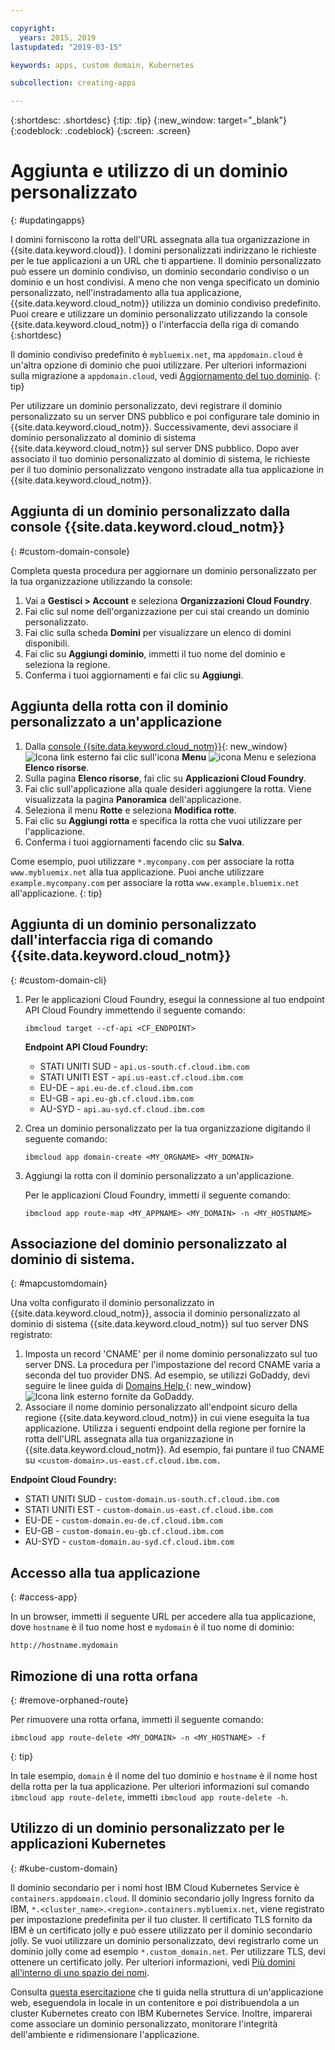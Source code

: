 ```yaml
---

copyright:
  years: 2015, 2019
lastupdated: "2019-03-15"

keywords: apps, custom domain, Kubernetes

subcollection: creating-apps

---
```


{:shortdesc: .shortdesc}
{:tip: .tip}
{:new_window: target="_blank"}
{:codeblock: .codeblock}
{:screen: .screen}

# Aggiunta e utilizzo di un dominio personalizzato
{: #updatingapps}

I domini forniscono la rotta dell'URL assegnata alla tua organizzazione in {{site.data.keyword.cloud}}. I domini personalizzati indirizzano le richieste per le tue applicazioni a un URL che ti appartiene. Il dominio personalizzato può essere un dominio condiviso, un dominio secondario condiviso
o un dominio e un host condivisi. A meno che non venga specificato un dominio personalizzato, nell'instradamento alla tua applicazione, {{site.data.keyword.cloud_notm}} utilizza un dominio condiviso predefinito. Puoi creare e utilizzare un dominio personalizzato utilizzando la console {{site.data.keyword.cloud_notm}} o l'interfaccia della riga di comando
{:shortdesc}

Il dominio condiviso predefinito è `mybluemix.net`, ma `appdomain.cloud` è un'altra opzione di dominio che puoi utilizzare. Per ulteriori informazioni sulla migrazione a `appdomain.cloud`, vedi [Aggiornamento del tuo dominio](/docs/apps/tutorials?topic=creating-apps-update-domain).
{: tip}

Per utilizzare un dominio personalizzato, devi registrare il dominio personalizzato su un server DNS pubblico e poi configurare tale dominio in {{site.data.keyword.cloud_notm}}. Successivamente, devi associare il dominio personalizzato al dominio di sistema {{site.data.keyword.cloud_notm}} sul server DNS pubblico. Dopo aver
associato il tuo dominio personalizzato al dominio di sistema,
le richieste per il tuo dominio personalizzato vengono instradate alla tua applicazione in {{site.data.keyword.cloud_notm}}.

## Aggiunta di un dominio personalizzato dalla console {{site.data.keyword.cloud_notm}} 
{: #custom-domain-console}

Completa questa procedura per aggiornare un dominio personalizzato per la tua organizzazione utilizzando la console:

1. Vai a **Gestisci > Account** e seleziona **Organizzazioni Cloud Foundry**.
2. Fai clic sul nome dell'organizzazione per cui stai creando un dominio personalizzato.
3. Fai clic sulla scheda **Domini** per visualizzare un elenco di domini disponibili.
4. Fai clic su **Aggiungi dominio**, immetti il tuo nome del dominio e seleziona la regione.
5. Conferma i tuoi aggiornamenti e fai clic su **Aggiungi**.

## Aggiunta della rotta con il dominio personalizzato a un'applicazione

1. Dalla [console {{site.data.keyword.cloud_notm}}](https://{DomainName}){: new_window} ![Icona link esterno](../icons/launch-glyph.svg "Icona link esterno") fai clic sull'icona **Menu** ![icona Menu](../../icons/icon_hamburger.svg) e seleziona **Elenco risorse**.
2. Sulla pagina **Elenco risorse**, fai clic su **Applicazioni Cloud Foundry**.
3. Fai clic sull'applicazione alla quale desideri aggiungere la rotta. Viene visualizzata la pagina **Panoramica** dell'applicazione.
4. Seleziona il menu **Rotte** e seleziona **Modifica rotte**.
5. Fai clic su **Aggiungi rotta** e specifica la rotta che vuoi utilizzare per l'applicazione.
6. Conferma i tuoi aggiornamenti facendo clic su **Salva**.

Come esempio, puoi utilizzare `*.mycompany.com` per associare la rotta `www.mybluemix.net` alla tua applicazione. Puoi anche utilizzare `example.mycompany.com` per associare la rotta `www.example.bluemix.net` all'applicazione.
{: tip}

## Aggiunta di un dominio personalizzato dall'interfaccia riga di comando {{site.data.keyword.cloud_notm}} 
{: #custom-domain-cli}

1. Per le applicazioni Cloud Foundry, esegui la connessione al tuo endpoint API Cloud Foundry immettendo il seguente comando:
   ```
   ibmcloud target --cf-api <CF_ENDPOINT>
   ```
   
   **Endpoint API Cloud Foundry:**
   * STATI UNITI SUD - `api.us-south.cf.cloud.ibm.com`
   * STATI UNITI EST - `api.us-east.cf.cloud.ibm.com`
   * EU-DE - `api.eu-de.cf.cloud.ibm.com`
   * EU-GB - `api.eu-gb.cf.cloud.ibm.com`
   * AU-SYD - `api.au-syd.cf.cloud.ibm.com`
   
2. Crea un dominio personalizzato per la tua organizzazione digitando il
seguente comando:
   ```
   ibmcloud app domain-create <MY_ORGNAME> <MY_DOMAIN>
   ```

3. Aggiungi la rotta con il dominio personalizzato a un'applicazione.

   Per le applicazioni Cloud Foundry, immetti il seguente comando:
   ```
   ibmcloud app route-map <MY_APPNAME> <MY_DOMAIN> -n <MY_HOSTNAME>
   ```
   
## Associazione del dominio personalizzato al dominio di sistema.
{: #mapcustomdomain}

Una volta configurato il dominio personalizzato in {{site.data.keyword.cloud_notm}}, associa il dominio personalizzato al dominio di sistema {{site.data.keyword.cloud_notm}} sul tuo server DNS registrato:

1. Imposta un record 'CNAME' per il nome dominio personalizzato sul tuo server DNS. La procedura per l'impostazione del record CNAME varia a seconda del tuo provider DNS. Ad esempio, se utilizzi GoDaddy, devi seguire le linee guida di [Domains Help ](https://www.godaddy.com/help/add-a-cname-record-19236){: new_window} ![Icona link esterno](../icons/launch-glyph.svg "Icona link esterno") fornite da GoDaddy.
2. Associare il nome dominio personalizzato all'endpoint sicuro della regione {{site.data.keyword.cloud_notm}} in cui viene eseguita la tua applicazione. Utilizza i seguenti endpoint della regione per fornire la rotta dell'URL assegnata alla tua organizzazione in {{site.data.keyword.cloud_notm}}. Ad esempio, fai puntare il tuo CNAME su `<custom-domain>.us-east.cf.cloud.ibm.com.`

  **Endpoint Cloud Foundry:**
  * STATI UNITI SUD - `custom-domain.us-south.cf.cloud.ibm.com`
  * STATI UNITI EST - `custom-domain.us-east.cf.cloud.ibm.com`
  * EU-DE - `custom-domain.eu-de.cf.cloud.ibm.com`
  * EU-GB - `custom-domain.eu-gb.cf.cloud.ibm.com`
  * AU-SYD - `custom-domain.au-syd.cf.cloud.ibm.com`

## Accesso alla tua applicazione
{: #access-app}

In un browser, immetti il seguente URL per accedere alla tua applicazione, dove `hostname` è il tuo nome host e `mydomain` è il tuo nome di dominio:
```
http://hostname.mydomain
```

## Rimozione di una rotta orfana 
{: #remove-orphaned-route}

Per rimuovere una rotta orfana, immetti il seguente comando:
```
ibmcloud app route-delete <MY_DOMAIN> -n <MY_HOSTNAME> -f
```
{: tip}

In tale esempio, `domain` è il nome del tuo dominio e `hostname` è il nome host della rotta per la tua applicazione. Per ulteriori informazioni sul comando `ibmcloud app route-delete`, immetti `ibmcloud app route-delete -h`.

## Utilizzo di un dominio personalizzato per le applicazioni Kubernetes
{: #kube-custom-domain}

Il dominio secondario per i nomi host IBM Cloud Kubernetes Service è `containers.appdomain.cloud`. Il dominio secondario jolly Ingress fornito da IBM, `*.<cluster_name>.<region>.containers.mybluemix.net`, viene registrato per impostazione predefinita per il tuo cluster. Il certificato TLS fornito da IBM è un certificato jolly e può essere utilizzato per il dominio secondario jolly. Se vuoi utilizzare un dominio personalizzato, devi registrarlo come un dominio jolly come ad esempio `*.custom_domain.net`. Per utilizzare TLS, devi ottenere un certificato jolly.
Per ulteriori informazioni, vedi [Più domini all'interno di uno spazio dei nomi](/docs/containers?topic=containers-ingress#multi-domains).

Consulta [questa esercitazione](/docs/tutorials?topic=solution-tutorials-scalable-webapp-kubernetes) che ti guida nella struttura di un'applicazione web, eseguendola in locale in un contenitore e poi distribuendola a un cluster Kubernetes creato con IBM Kubernetes Service. Inoltre, imparerai come associare un dominio personalizzato, monitorare l'integrità dell'ambiente e ridimensionare l'applicazione.
